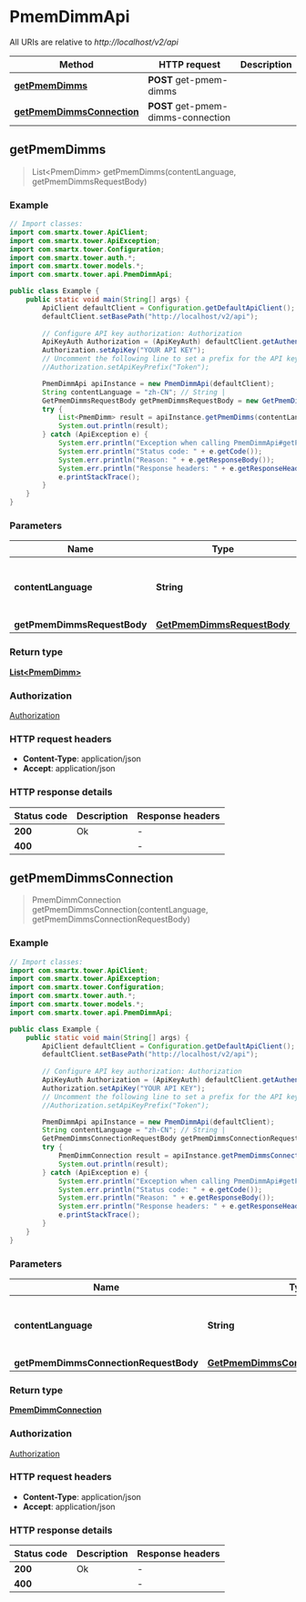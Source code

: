 # PmemDimmApi

All URIs are relative to *http://localhost/v2/api*

Method | HTTP request | Description
------------- | ------------- | -------------
[**getPmemDimms**](PmemDimmApi.md#getPmemDimms) | **POST** get-pmem-dimms | 
[**getPmemDimmsConnection**](PmemDimmApi.md#getPmemDimmsConnection) | **POST** get-pmem-dimms-connection | 



## getPmemDimms

> List&lt;PmemDimm&gt; getPmemDimms(contentLanguage, getPmemDimmsRequestBody)



### Example

```java
// Import classes:
import com.smartx.tower.ApiClient;
import com.smartx.tower.ApiException;
import com.smartx.tower.Configuration;
import com.smartx.tower.auth.*;
import com.smartx.tower.models.*;
import com.smartx.tower.api.PmemDimmApi;

public class Example {
    public static void main(String[] args) {
        ApiClient defaultClient = Configuration.getDefaultApiClient();
        defaultClient.setBasePath("http://localhost/v2/api");
        
        // Configure API key authorization: Authorization
        ApiKeyAuth Authorization = (ApiKeyAuth) defaultClient.getAuthentication("Authorization");
        Authorization.setApiKey("YOUR API KEY");
        // Uncomment the following line to set a prefix for the API key, e.g. "Token" (defaults to null)
        //Authorization.setApiKeyPrefix("Token");

        PmemDimmApi apiInstance = new PmemDimmApi(defaultClient);
        String contentLanguage = "zh-CN"; // String | 
        GetPmemDimmsRequestBody getPmemDimmsRequestBody = new GetPmemDimmsRequestBody(); // GetPmemDimmsRequestBody | 
        try {
            List<PmemDimm> result = apiInstance.getPmemDimms(contentLanguage, getPmemDimmsRequestBody);
            System.out.println(result);
        } catch (ApiException e) {
            System.err.println("Exception when calling PmemDimmApi#getPmemDimms");
            System.err.println("Status code: " + e.getCode());
            System.err.println("Reason: " + e.getResponseBody());
            System.err.println("Response headers: " + e.getResponseHeaders());
            e.printStackTrace();
        }
    }
}
```

### Parameters


Name | Type | Description  | Notes
------------- | ------------- | ------------- | -------------
 **contentLanguage** | **String**|  | [enum: zh-CN, en-US]
 **getPmemDimmsRequestBody** | [**GetPmemDimmsRequestBody**](GetPmemDimmsRequestBody.md)|  |

### Return type

[**List&lt;PmemDimm&gt;**](PmemDimm.md)

### Authorization

[Authorization](../README.md#Authorization)

### HTTP request headers

- **Content-Type**: application/json
- **Accept**: application/json


### HTTP response details
| Status code | Description | Response headers |
|-------------|-------------|------------------|
| **200** | Ok |  -  |
| **400** |  |  -  |


## getPmemDimmsConnection

> PmemDimmConnection getPmemDimmsConnection(contentLanguage, getPmemDimmsConnectionRequestBody)



### Example

```java
// Import classes:
import com.smartx.tower.ApiClient;
import com.smartx.tower.ApiException;
import com.smartx.tower.Configuration;
import com.smartx.tower.auth.*;
import com.smartx.tower.models.*;
import com.smartx.tower.api.PmemDimmApi;

public class Example {
    public static void main(String[] args) {
        ApiClient defaultClient = Configuration.getDefaultApiClient();
        defaultClient.setBasePath("http://localhost/v2/api");
        
        // Configure API key authorization: Authorization
        ApiKeyAuth Authorization = (ApiKeyAuth) defaultClient.getAuthentication("Authorization");
        Authorization.setApiKey("YOUR API KEY");
        // Uncomment the following line to set a prefix for the API key, e.g. "Token" (defaults to null)
        //Authorization.setApiKeyPrefix("Token");

        PmemDimmApi apiInstance = new PmemDimmApi(defaultClient);
        String contentLanguage = "zh-CN"; // String | 
        GetPmemDimmsConnectionRequestBody getPmemDimmsConnectionRequestBody = new GetPmemDimmsConnectionRequestBody(); // GetPmemDimmsConnectionRequestBody | 
        try {
            PmemDimmConnection result = apiInstance.getPmemDimmsConnection(contentLanguage, getPmemDimmsConnectionRequestBody);
            System.out.println(result);
        } catch (ApiException e) {
            System.err.println("Exception when calling PmemDimmApi#getPmemDimmsConnection");
            System.err.println("Status code: " + e.getCode());
            System.err.println("Reason: " + e.getResponseBody());
            System.err.println("Response headers: " + e.getResponseHeaders());
            e.printStackTrace();
        }
    }
}
```

### Parameters


Name | Type | Description  | Notes
------------- | ------------- | ------------- | -------------
 **contentLanguage** | **String**|  | [enum: zh-CN, en-US]
 **getPmemDimmsConnectionRequestBody** | [**GetPmemDimmsConnectionRequestBody**](GetPmemDimmsConnectionRequestBody.md)|  |

### Return type

[**PmemDimmConnection**](PmemDimmConnection.md)

### Authorization

[Authorization](../README.md#Authorization)

### HTTP request headers

- **Content-Type**: application/json
- **Accept**: application/json


### HTTP response details
| Status code | Description | Response headers |
|-------------|-------------|------------------|
| **200** | Ok |  -  |
| **400** |  |  -  |

